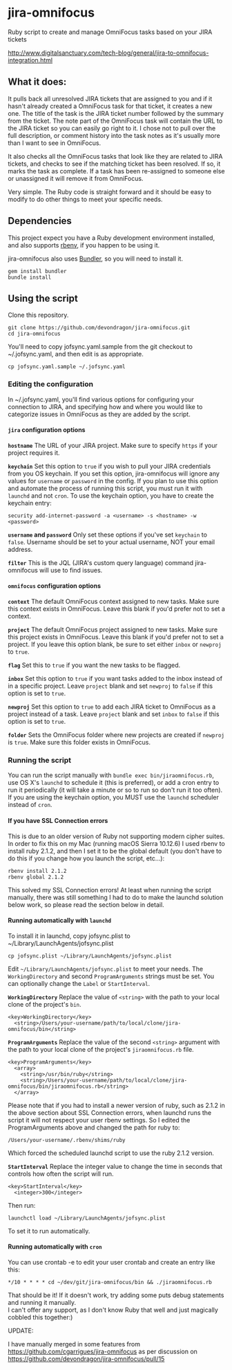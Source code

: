 # jira-omnifocus

Ruby script to create and manage OmniFocus tasks based on your JIRA tickets

http://www.digitalsanctuary.com/tech-blog/general/jira-to-omnifocus-integration.html

## What it does:

It pulls back all unresolved JIRA tickets that are assigned to you and if it hasn't already created a OmniFocus task for that ticket, it creates a new one.  The title of the task is the JIRA ticket number followed by the summary from the ticket.  The note part of the OmniFocus task will contain the URL to the JIRA ticket so you can easily go right to it.  I chose not to pull over the full description, or comment history into the task notes as it's usually more than I want to see in OmniFocus.

It also checks all the OmniFocus tasks that look like they are related to JIRA tickets, and checks to see if the matching ticket has been resolved.  If so, it marks the task as complete. If a task has been re-assigned to someone else or unassigned it will remove it from OmniFocus.

Very simple.  The Ruby code is straight forward and it should be easy to modify to do other things to meet your specific needs.

## Dependencies
This project expect you have a Ruby development environment installed, and also supports [rbenv](http://rbenv.org/), if you happen to be using it.

jira-omnifocus also uses [Bundler](http://bundler.io/), so you will need to install it.

```
gem install bundler
bundle install
```

## Using the script

Clone this repository.

```
git clone https://github.com/devondragon/jira-omnifocus.git
cd jira-omnifocus
```

You'll need to copy jofsync.yaml.sample from the git checkout to ~/.jofsync.yaml, and then edit is as appropriate.

```
cp jofsync.yaml.sample ~/.jofsync.yaml
```

### Editing the configuration

In ~/.jofsync.yaml, you'll find various options for configuring your connection to JIRA, and specifying how and where you would like to categorize issues in OmniFocus as they are added by the script.

#### `jira` configuration options
**`hostname`**
The URL of your JIRA project. Make sure to specify `https` if your project requires it.

**`keychain`**
Set this option to `true` if you wish to pull your JIRA credentials from you OS keychain. If you set this option, jira-omnifocus will ignore any values for `username` or `password` in the config. If you plan to use this option and automate the process of running this script, you must run it with `launchd` and not `cron`. To use the keychain option, you have to create the keychain entry:

```
security add-internet-password -a <username> -s <hostname> -w <password>
```

**`username` and `password`**
Only set these options if you've set `keychain` to `false`. Username should be set to your actual username, NOT your email address.

**`filter`**
This is the JQL (JIRA's custom query language) command jira-omnifocus will use to find issues.

#### `omnifocus` configuration options
**`context`**
The default OmniFocus context assigned to new tasks. Make sure this context exists in OmniFocus. Leave this blank if you'd prefer not to set a context.

**`project`**
The default OmniFocus project assigned to new tasks. Make sure this project exists in OmniFocus. Leave this blank if you'd prefer not to set a project. If you leave this option blank, be sure to set either `inbox` or `newproj` to `true`.

**`flag`**
Set this to `true` if you want the new tasks to be flagged.

**`inbox`**
Set this option to `true` if you want tasks added to the inbox instead of in a specific project. Leave `project` blank and set `newproj` to `false` if this option is set to `true`.

**`newproj`**
Set this option to `true` to add each JIRA ticket to OmniFocus as a project instead of a task. Leave `project` blank and set `inbox` to `false` if this option is set to `true`.

**`folder`**
Sets the OmniFocus folder where new projects are created if `newproj` is `true`. Make sure this folder exists in OmniFocus.

### Running the script

You can run the script manually with `bundle exec bin/jiraomnifocus.rb`, use OS X's `launchd` to schedule it (this is preferred), or add a cron entry to run it periodically (it will take a minute or so to run so don't run it too often).  If you are using the keychain option, you MUST use the `launchd` scheduler instead of `cron`.

#### If you have SSL Connection errors

This is due to an older version of Ruby not supporting modern cipher suites.  In order to fix this on my Mac (running macOS Sierra 10.12.6) I used rbenv to install ruby 2.1.2, and then I set it to be the global default (you don't have to do this if you change how you launch the script, etc...):

```
rbenv install 2.1.2
rbenv global 2.1.2
```

This solved my SSL Connection errors!  At least when running the script manually, there was still something I had to do to make the launchd solution below work, so please read the section below in detail.


#### Running automatically with `launchd`
To install it in launchd, copy jofsync.plist to ~/Library/LaunchAgents/jofsync.plist

```
cp jofsync.plist ~/Library/LaunchAgents/jofsync.plist
```

Edit `~/Library/LaunchAgents/jofsync.plist` to meet your needs. The `WorkingDirectory` and second `ProgramArguments` strings must be set. You can optionally change the `Label` or `StartInterval`. 

**`WorkingDirectory`**
Replace the value of `<string>` with the path to your local clone of the project's `bin`.
```
<key>WorkingDirectory</key>
  <string>/Users/your-username/path/to/local/clone/jira-omnifocus/bin</string>
```

**`ProgramArguments`**
Replace the value of the second `<string>` argument with the path to your local clone of the project's `jiraomnifocus.rb` file.

```
<key>ProgramArguments</key>
  <array>
    <string>/usr/bin/ruby</string>
    <string>/Users/your-username/path/to/local/clone/jira-omnifocus/bin/jiraomnifocus.rb</string>
  </array>
```

Please note that if you had to install a newer version of ruby, such as 2.1.2 in the above section about SSL Connection errors, when launchd runs the script it will not respect your user rbenv settings.  So I edited the ProgramArguments above and changed the path for ruby to:

```
/Users/your-username/.rbenv/shims/ruby
```

Which forced the scheduled launchd script to use the ruby 2.1.2 version.


**`StartInterval`**
Replace the integer value to change the time in seconds that controls how often the script will run.

```
<key>StartInterval</key>
  <integer>300</integer>
```




Then run:

```
launchctl load ~/Library/LaunchAgents/jofsync.plist
```

To set it to run automatically.

#### Running automatically with `cron`
You can use crontab -e to edit your user crontab and create an entry like this:

```
*/10 * * * * cd ~/dev/git/jira-omnifocus/bin && ./jiraomnifocus.rb
```

That should be it!  If it doesn't work, try adding some puts debug statements and running it manually.  
I can't offer any support, as I don't know Ruby that well and just magically cobbled this together:)

UPDATE:

I have manually merged in some features from https://github.com/cgarrigues/jira-omnifocus as per discussion on https://github.com/devondragon/jira-omnifocus/pull/15   
